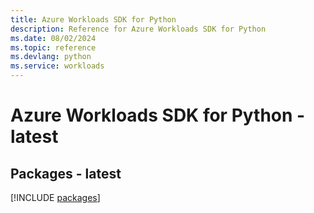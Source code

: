 ```yaml
---
title: Azure Workloads SDK for Python
description: Reference for Azure Workloads SDK for Python
ms.date: 08/02/2024
ms.topic: reference
ms.devlang: python
ms.service: workloads
---
```

# Azure Workloads SDK for Python - latest
## Packages - latest
[!INCLUDE [packages](workloads-index.md)]